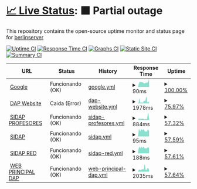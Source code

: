 # [📈 Live Status](https://berlinserver.github.io/): <!--live status--> **🟧 Partial outage**

This repository contains the open-source uptime monitor and status page for [berlinserver](https://berlinserver.github.io/)

[![Uptime CI](https://github.com/berlinserver/estatus/workflows/Uptime%20CI/badge.svg)](https://github.com/berlinserver/estatus/actions?query=workflow%3A%22Uptime+CI%22)
[![Response Time CI](https://github.com/berlinserver/estatus/workflows/Response%20Time%20CI/badge.svg)](https://github.com/berlinserver/estatus/actions?query=workflow%3A%22Response+Time+CI%22)
[![Graphs CI](https://github.com/berlinserver/estatus/workflows/Graphs%20CI/badge.svg)](https://github.com/berlinserver/estatus/actions?query=workflow%3A%22Graphs+CI%22)
[![Static Site CI](https://github.com/berlinserver/estatus/workflows/Static%20Site%20CI/badge.svg)](https://github.com/berlinserver/estatus/actions?query=workflow%3A%22Static+Site+CI%22)
[![Summary CI](https://github.com/berlinserver/estatus/workflows/Summary%20CI/badge.svg)](https://github.com/berlinserver/estatus/actions?query=workflow%3A%22Summary+CI%22)

<!--start: status pages-->
<!-- This summary is generated by Upptime (https://github.com/upptime/upptime) -->
<!-- Do not edit this manually, your changes will be overwritten -->
<!-- prettier-ignore -->
| URL | Status | History | Response Time | Uptime |
| --- | ------ | ------- | ------------- | ------ |
| <img alt="" src="https://icons.duckduckgo.com/ip3/www.google.com.ico" height="13"> [Google](https://www.google.com) | Funcionando (OK) | [google.yml](https://github.com/berlinserver/estatus/commits/HEAD/history/google.yml) | <details><summary><img alt="Response time graph" src="./graphs/google/response-time-week.png" height="20"> 90ms</summary><br><a href="https://berlinserver.github.io/estatus/history/google"><img alt="Response time 115" src="https://img.shields.io/endpoint?url=https%3A%2F%2Fraw.githubusercontent.com%2Fberlinserver%2Festatus%2FHEAD%2Fapi%2Fgoogle%2Fresponse-time.json"></a><br><a href="https://berlinserver.github.io/estatus/history/google"><img alt="24-hour response time 136" src="https://img.shields.io/endpoint?url=https%3A%2F%2Fraw.githubusercontent.com%2Fberlinserver%2Festatus%2FHEAD%2Fapi%2Fgoogle%2Fresponse-time-day.json"></a><br><a href="https://berlinserver.github.io/estatus/history/google"><img alt="7-day response time 90" src="https://img.shields.io/endpoint?url=https%3A%2F%2Fraw.githubusercontent.com%2Fberlinserver%2Festatus%2FHEAD%2Fapi%2Fgoogle%2Fresponse-time-week.json"></a><br><a href="https://berlinserver.github.io/estatus/history/google"><img alt="30-day response time 96" src="https://img.shields.io/endpoint?url=https%3A%2F%2Fraw.githubusercontent.com%2Fberlinserver%2Festatus%2FHEAD%2Fapi%2Fgoogle%2Fresponse-time-month.json"></a><br><a href="https://berlinserver.github.io/estatus/history/google"><img alt="1-year response time 115" src="https://img.shields.io/endpoint?url=https%3A%2F%2Fraw.githubusercontent.com%2Fberlinserver%2Festatus%2FHEAD%2Fapi%2Fgoogle%2Fresponse-time-year.json"></a></details> | <details><summary><a href="https://berlinserver.github.io/estatus/history/google">100.00%</a></summary><a href="https://berlinserver.github.io/estatus/history/google"><img alt="All-time uptime 100.00%" src="https://img.shields.io/endpoint?url=https%3A%2F%2Fraw.githubusercontent.com%2Fberlinserver%2Festatus%2FHEAD%2Fapi%2Fgoogle%2Fuptime.json"></a><br><a href="https://berlinserver.github.io/estatus/history/google"><img alt="24-hour uptime 100.00%" src="https://img.shields.io/endpoint?url=https%3A%2F%2Fraw.githubusercontent.com%2Fberlinserver%2Festatus%2FHEAD%2Fapi%2Fgoogle%2Fuptime-day.json"></a><br><a href="https://berlinserver.github.io/estatus/history/google"><img alt="7-day uptime 100.00%" src="https://img.shields.io/endpoint?url=https%3A%2F%2Fraw.githubusercontent.com%2Fberlinserver%2Festatus%2FHEAD%2Fapi%2Fgoogle%2Fuptime-week.json"></a><br><a href="https://berlinserver.github.io/estatus/history/google"><img alt="30-day uptime 100.00%" src="https://img.shields.io/endpoint?url=https%3A%2F%2Fraw.githubusercontent.com%2Fberlinserver%2Festatus%2FHEAD%2Fapi%2Fgoogle%2Fuptime-month.json"></a><br><a href="https://berlinserver.github.io/estatus/history/google"><img alt="1-year uptime 99.99%" src="https://img.shields.io/endpoint?url=https%3A%2F%2Fraw.githubusercontent.com%2Fberlinserver%2Festatus%2FHEAD%2Fapi%2Fgoogle%2Fuptime-year.json"></a></details>
| <img alt="" src="https://icons.duckduckgo.com/ip3/web.ula.ve.ico" height="13"> [DAP Website](http://web.ula.ve/dap/) | Caida (Error) | [dap-website.yml](https://github.com/berlinserver/estatus/commits/HEAD/history/dap-website.yml) | <details><summary><img alt="Response time graph" src="./graphs/dap-website/response-time-week.png" height="20"> 1978ms</summary><br><a href="https://berlinserver.github.io/estatus/history/dap-website"><img alt="Response time 1900" src="https://img.shields.io/endpoint?url=https%3A%2F%2Fraw.githubusercontent.com%2Fberlinserver%2Festatus%2FHEAD%2Fapi%2Fdap-website%2Fresponse-time.json"></a><br><a href="https://berlinserver.github.io/estatus/history/dap-website"><img alt="24-hour response time 956" src="https://img.shields.io/endpoint?url=https%3A%2F%2Fraw.githubusercontent.com%2Fberlinserver%2Festatus%2FHEAD%2Fapi%2Fdap-website%2Fresponse-time-day.json"></a><br><a href="https://berlinserver.github.io/estatus/history/dap-website"><img alt="7-day response time 1978" src="https://img.shields.io/endpoint?url=https%3A%2F%2Fraw.githubusercontent.com%2Fberlinserver%2Festatus%2FHEAD%2Fapi%2Fdap-website%2Fresponse-time-week.json"></a><br><a href="https://berlinserver.github.io/estatus/history/dap-website"><img alt="30-day response time 1426" src="https://img.shields.io/endpoint?url=https%3A%2F%2Fraw.githubusercontent.com%2Fberlinserver%2Festatus%2FHEAD%2Fapi%2Fdap-website%2Fresponse-time-month.json"></a><br><a href="https://berlinserver.github.io/estatus/history/dap-website"><img alt="1-year response time 1900" src="https://img.shields.io/endpoint?url=https%3A%2F%2Fraw.githubusercontent.com%2Fberlinserver%2Festatus%2FHEAD%2Fapi%2Fdap-website%2Fresponse-time-year.json"></a></details> | <details><summary><a href="https://berlinserver.github.io/estatus/history/dap-website">75.97%</a></summary><a href="https://berlinserver.github.io/estatus/history/dap-website"><img alt="All-time uptime 96.45%" src="https://img.shields.io/endpoint?url=https%3A%2F%2Fraw.githubusercontent.com%2Fberlinserver%2Festatus%2FHEAD%2Fapi%2Fdap-website%2Fuptime.json"></a><br><a href="https://berlinserver.github.io/estatus/history/dap-website"><img alt="24-hour uptime 55.35%" src="https://img.shields.io/endpoint?url=https%3A%2F%2Fraw.githubusercontent.com%2Fberlinserver%2Festatus%2FHEAD%2Fapi%2Fdap-website%2Fuptime-day.json"></a><br><a href="https://berlinserver.github.io/estatus/history/dap-website"><img alt="7-day uptime 75.97%" src="https://img.shields.io/endpoint?url=https%3A%2F%2Fraw.githubusercontent.com%2Fberlinserver%2Festatus%2FHEAD%2Fapi%2Fdap-website%2Fuptime-week.json"></a><br><a href="https://berlinserver.github.io/estatus/history/dap-website"><img alt="30-day uptime 93.71%" src="https://img.shields.io/endpoint?url=https%3A%2F%2Fraw.githubusercontent.com%2Fberlinserver%2Festatus%2FHEAD%2Fapi%2Fdap-website%2Fuptime-month.json"></a><br><a href="https://berlinserver.github.io/estatus/history/dap-website"><img alt="1-year uptime 96.45%" src="https://img.shields.io/endpoint?url=https%3A%2F%2Fraw.githubusercontent.com%2Fberlinserver%2Festatus%2FHEAD%2Fapi%2Fdap-website%2Fuptime-year.json"></a></details>
| <img alt="" src="https://icons.duckduckgo.com/ip3/uladap.adm.ula.ve.ico" height="13"> [SIDAP PROFESORES](http://uladap.adm.ula.ve/sidap/pdi) | Funcionando (OK) | [sidap-profesores.yml](https://github.com/berlinserver/estatus/commits/HEAD/history/sidap-profesores.yml) | <details><summary><img alt="Response time graph" src="./graphs/sidap-profesores/response-time-week.png" height="20"> 884ms</summary><br><a href="https://berlinserver.github.io/estatus/history/sidap-profesores"><img alt="Response time 1171" src="https://img.shields.io/endpoint?url=https%3A%2F%2Fraw.githubusercontent.com%2Fberlinserver%2Festatus%2FHEAD%2Fapi%2Fsidap-profesores%2Fresponse-time.json"></a><br><a href="https://berlinserver.github.io/estatus/history/sidap-profesores"><img alt="24-hour response time 510" src="https://img.shields.io/endpoint?url=https%3A%2F%2Fraw.githubusercontent.com%2Fberlinserver%2Festatus%2FHEAD%2Fapi%2Fsidap-profesores%2Fresponse-time-day.json"></a><br><a href="https://berlinserver.github.io/estatus/history/sidap-profesores"><img alt="7-day response time 884" src="https://img.shields.io/endpoint?url=https%3A%2F%2Fraw.githubusercontent.com%2Fberlinserver%2Festatus%2FHEAD%2Fapi%2Fsidap-profesores%2Fresponse-time-week.json"></a><br><a href="https://berlinserver.github.io/estatus/history/sidap-profesores"><img alt="30-day response time 688" src="https://img.shields.io/endpoint?url=https%3A%2F%2Fraw.githubusercontent.com%2Fberlinserver%2Festatus%2FHEAD%2Fapi%2Fsidap-profesores%2Fresponse-time-month.json"></a><br><a href="https://berlinserver.github.io/estatus/history/sidap-profesores"><img alt="1-year response time 1171" src="https://img.shields.io/endpoint?url=https%3A%2F%2Fraw.githubusercontent.com%2Fberlinserver%2Festatus%2FHEAD%2Fapi%2Fsidap-profesores%2Fresponse-time-year.json"></a></details> | <details><summary><a href="https://berlinserver.github.io/estatus/history/sidap-profesores">57.32%</a></summary><a href="https://berlinserver.github.io/estatus/history/sidap-profesores"><img alt="All-time uptime 92.00%" src="https://img.shields.io/endpoint?url=https%3A%2F%2Fraw.githubusercontent.com%2Fberlinserver%2Festatus%2FHEAD%2Fapi%2Fsidap-profesores%2Fuptime.json"></a><br><a href="https://berlinserver.github.io/estatus/history/sidap-profesores"><img alt="24-hour uptime 22.10%" src="https://img.shields.io/endpoint?url=https%3A%2F%2Fraw.githubusercontent.com%2Fberlinserver%2Festatus%2FHEAD%2Fapi%2Fsidap-profesores%2Fuptime-day.json"></a><br><a href="https://berlinserver.github.io/estatus/history/sidap-profesores"><img alt="7-day uptime 57.32%" src="https://img.shields.io/endpoint?url=https%3A%2F%2Fraw.githubusercontent.com%2Fberlinserver%2Festatus%2FHEAD%2Fapi%2Fsidap-profesores%2Fuptime-week.json"></a><br><a href="https://berlinserver.github.io/estatus/history/sidap-profesores"><img alt="30-day uptime 86.90%" src="https://img.shields.io/endpoint?url=https%3A%2F%2Fraw.githubusercontent.com%2Fberlinserver%2Festatus%2FHEAD%2Fapi%2Fsidap-profesores%2Fuptime-month.json"></a><br><a href="https://berlinserver.github.io/estatus/history/sidap-profesores"><img alt="1-year uptime 92.00%" src="https://img.shields.io/endpoint?url=https%3A%2F%2Fraw.githubusercontent.com%2Fberlinserver%2Festatus%2FHEAD%2Fapi%2Fsidap-profesores%2Fuptime-year.json"></a></details>
| <img alt="" src="https://icons.duckduckgo.com/ip3/uladap.adm.ula.ve.ico" height="13"> [SIDAP](http://uladap.adm.ula.ve/sidap/) | Funcionando (OK) | [sidap.yml](https://github.com/berlinserver/estatus/commits/HEAD/history/sidap.yml) | <details><summary><img alt="Response time graph" src="./graphs/sidap/response-time-week.png" height="20"> 95ms</summary><br><a href="https://berlinserver.github.io/estatus/history/sidap"><img alt="Response time 151" src="https://img.shields.io/endpoint?url=https%3A%2F%2Fraw.githubusercontent.com%2Fberlinserver%2Festatus%2FHEAD%2Fapi%2Fsidap%2Fresponse-time.json"></a><br><a href="https://berlinserver.github.io/estatus/history/sidap"><img alt="24-hour response time 93" src="https://img.shields.io/endpoint?url=https%3A%2F%2Fraw.githubusercontent.com%2Fberlinserver%2Festatus%2FHEAD%2Fapi%2Fsidap%2Fresponse-time-day.json"></a><br><a href="https://berlinserver.github.io/estatus/history/sidap"><img alt="7-day response time 95" src="https://img.shields.io/endpoint?url=https%3A%2F%2Fraw.githubusercontent.com%2Fberlinserver%2Festatus%2FHEAD%2Fapi%2Fsidap%2Fresponse-time-week.json"></a><br><a href="https://berlinserver.github.io/estatus/history/sidap"><img alt="30-day response time 99" src="https://img.shields.io/endpoint?url=https%3A%2F%2Fraw.githubusercontent.com%2Fberlinserver%2Festatus%2FHEAD%2Fapi%2Fsidap%2Fresponse-time-month.json"></a><br><a href="https://berlinserver.github.io/estatus/history/sidap"><img alt="1-year response time 151" src="https://img.shields.io/endpoint?url=https%3A%2F%2Fraw.githubusercontent.com%2Fberlinserver%2Festatus%2FHEAD%2Fapi%2Fsidap%2Fresponse-time-year.json"></a></details> | <details><summary><a href="https://berlinserver.github.io/estatus/history/sidap">57.59%</a></summary><a href="https://berlinserver.github.io/estatus/history/sidap"><img alt="All-time uptime 92.04%" src="https://img.shields.io/endpoint?url=https%3A%2F%2Fraw.githubusercontent.com%2Fberlinserver%2Festatus%2FHEAD%2Fapi%2Fsidap%2Fuptime.json"></a><br><a href="https://berlinserver.github.io/estatus/history/sidap"><img alt="24-hour uptime 22.10%" src="https://img.shields.io/endpoint?url=https%3A%2F%2Fraw.githubusercontent.com%2Fberlinserver%2Festatus%2FHEAD%2Fapi%2Fsidap%2Fuptime-day.json"></a><br><a href="https://berlinserver.github.io/estatus/history/sidap"><img alt="7-day uptime 57.59%" src="https://img.shields.io/endpoint?url=https%3A%2F%2Fraw.githubusercontent.com%2Fberlinserver%2Festatus%2FHEAD%2Fapi%2Fsidap%2Fuptime-week.json"></a><br><a href="https://berlinserver.github.io/estatus/history/sidap"><img alt="30-day uptime 86.97%" src="https://img.shields.io/endpoint?url=https%3A%2F%2Fraw.githubusercontent.com%2Fberlinserver%2Festatus%2FHEAD%2Fapi%2Fsidap%2Fuptime-month.json"></a><br><a href="https://berlinserver.github.io/estatus/history/sidap"><img alt="1-year uptime 92.04%" src="https://img.shields.io/endpoint?url=https%3A%2F%2Fraw.githubusercontent.com%2Fberlinserver%2Festatus%2FHEAD%2Fapi%2Fsidap%2Fuptime-year.json"></a></details>
| <img alt="" src="https://icons.duckduckgo.com/ip3/190.168.72.22.ico" height="13"> [SIDAP RED](http://190.168.72.22/sidap/) | Funcionando (OK) | [sidap-red.yml](https://github.com/berlinserver/estatus/commits/HEAD/history/sidap-red.yml) | <details><summary><img alt="Response time graph" src="./graphs/sidap-red/response-time-week.png" height="20"> 188ms</summary><br><a href="https://berlinserver.github.io/estatus/history/sidap-red"><img alt="Response time 324" src="https://img.shields.io/endpoint?url=https%3A%2F%2Fraw.githubusercontent.com%2Fberlinserver%2Festatus%2FHEAD%2Fapi%2Fsidap-red%2Fresponse-time.json"></a><br><a href="https://berlinserver.github.io/estatus/history/sidap-red"><img alt="24-hour response time 197" src="https://img.shields.io/endpoint?url=https%3A%2F%2Fraw.githubusercontent.com%2Fberlinserver%2Festatus%2FHEAD%2Fapi%2Fsidap-red%2Fresponse-time-day.json"></a><br><a href="https://berlinserver.github.io/estatus/history/sidap-red"><img alt="7-day response time 188" src="https://img.shields.io/endpoint?url=https%3A%2F%2Fraw.githubusercontent.com%2Fberlinserver%2Festatus%2FHEAD%2Fapi%2Fsidap-red%2Fresponse-time-week.json"></a><br><a href="https://berlinserver.github.io/estatus/history/sidap-red"><img alt="30-day response time 192" src="https://img.shields.io/endpoint?url=https%3A%2F%2Fraw.githubusercontent.com%2Fberlinserver%2Festatus%2FHEAD%2Fapi%2Fsidap-red%2Fresponse-time-month.json"></a><br><a href="https://berlinserver.github.io/estatus/history/sidap-red"><img alt="1-year response time 324" src="https://img.shields.io/endpoint?url=https%3A%2F%2Fraw.githubusercontent.com%2Fberlinserver%2Festatus%2FHEAD%2Fapi%2Fsidap-red%2Fresponse-time-year.json"></a></details> | <details><summary><a href="https://berlinserver.github.io/estatus/history/sidap-red">57.61%</a></summary><a href="https://berlinserver.github.io/estatus/history/sidap-red"><img alt="All-time uptime 92.08%" src="https://img.shields.io/endpoint?url=https%3A%2F%2Fraw.githubusercontent.com%2Fberlinserver%2Festatus%2FHEAD%2Fapi%2Fsidap-red%2Fuptime.json"></a><br><a href="https://berlinserver.github.io/estatus/history/sidap-red"><img alt="24-hour uptime 22.10%" src="https://img.shields.io/endpoint?url=https%3A%2F%2Fraw.githubusercontent.com%2Fberlinserver%2Festatus%2FHEAD%2Fapi%2Fsidap-red%2Fuptime-day.json"></a><br><a href="https://berlinserver.github.io/estatus/history/sidap-red"><img alt="7-day uptime 57.61%" src="https://img.shields.io/endpoint?url=https%3A%2F%2Fraw.githubusercontent.com%2Fberlinserver%2Festatus%2FHEAD%2Fapi%2Fsidap-red%2Fuptime-week.json"></a><br><a href="https://berlinserver.github.io/estatus/history/sidap-red"><img alt="30-day uptime 87.01%" src="https://img.shields.io/endpoint?url=https%3A%2F%2Fraw.githubusercontent.com%2Fberlinserver%2Festatus%2FHEAD%2Fapi%2Fsidap-red%2Fuptime-month.json"></a><br><a href="https://berlinserver.github.io/estatus/history/sidap-red"><img alt="1-year uptime 92.08%" src="https://img.shields.io/endpoint?url=https%3A%2F%2Fraw.githubusercontent.com%2Fberlinserver%2Festatus%2FHEAD%2Fapi%2Fsidap-red%2Fuptime-year.json"></a></details>
| <img alt="" src="https://icons.duckduckgo.com/ip3/dap.ula.ve.ico" height="13"> [WEB PRINCIPAL DAP](https://dap.ula.ve) | Funcionando (OK) | [web-principal-dap.yml](https://github.com/berlinserver/estatus/commits/HEAD/history/web-principal-dap.yml) | <details><summary><img alt="Response time graph" src="./graphs/web-principal-dap/response-time-week.png" height="20"> 2035ms</summary><br><a href="https://berlinserver.github.io/estatus/history/web-principal-dap"><img alt="Response time 1472" src="https://img.shields.io/endpoint?url=https%3A%2F%2Fraw.githubusercontent.com%2Fberlinserver%2Festatus%2FHEAD%2Fapi%2Fweb-principal-dap%2Fresponse-time.json"></a><br><a href="https://berlinserver.github.io/estatus/history/web-principal-dap"><img alt="24-hour response time 1285" src="https://img.shields.io/endpoint?url=https%3A%2F%2Fraw.githubusercontent.com%2Fberlinserver%2Festatus%2FHEAD%2Fapi%2Fweb-principal-dap%2Fresponse-time-day.json"></a><br><a href="https://berlinserver.github.io/estatus/history/web-principal-dap"><img alt="7-day response time 2035" src="https://img.shields.io/endpoint?url=https%3A%2F%2Fraw.githubusercontent.com%2Fberlinserver%2Festatus%2FHEAD%2Fapi%2Fweb-principal-dap%2Fresponse-time-week.json"></a><br><a href="https://berlinserver.github.io/estatus/history/web-principal-dap"><img alt="30-day response time 1733" src="https://img.shields.io/endpoint?url=https%3A%2F%2Fraw.githubusercontent.com%2Fberlinserver%2Festatus%2FHEAD%2Fapi%2Fweb-principal-dap%2Fresponse-time-month.json"></a><br><a href="https://berlinserver.github.io/estatus/history/web-principal-dap"><img alt="1-year response time 1472" src="https://img.shields.io/endpoint?url=https%3A%2F%2Fraw.githubusercontent.com%2Fberlinserver%2Festatus%2FHEAD%2Fapi%2Fweb-principal-dap%2Fresponse-time-year.json"></a></details> | <details><summary><a href="https://berlinserver.github.io/estatus/history/web-principal-dap">57.64%</a></summary><a href="https://berlinserver.github.io/estatus/history/web-principal-dap"><img alt="All-time uptime 75.88%" src="https://img.shields.io/endpoint?url=https%3A%2F%2Fraw.githubusercontent.com%2Fberlinserver%2Festatus%2FHEAD%2Fapi%2Fweb-principal-dap%2Fuptime.json"></a><br><a href="https://berlinserver.github.io/estatus/history/web-principal-dap"><img alt="24-hour uptime 22.10%" src="https://img.shields.io/endpoint?url=https%3A%2F%2Fraw.githubusercontent.com%2Fberlinserver%2Festatus%2FHEAD%2Fapi%2Fweb-principal-dap%2Fuptime-day.json"></a><br><a href="https://berlinserver.github.io/estatus/history/web-principal-dap"><img alt="7-day uptime 57.64%" src="https://img.shields.io/endpoint?url=https%3A%2F%2Fraw.githubusercontent.com%2Fberlinserver%2Festatus%2FHEAD%2Fapi%2Fweb-principal-dap%2Fuptime-week.json"></a><br><a href="https://berlinserver.github.io/estatus/history/web-principal-dap"><img alt="30-day uptime 80.69%" src="https://img.shields.io/endpoint?url=https%3A%2F%2Fraw.githubusercontent.com%2Fberlinserver%2Festatus%2FHEAD%2Fapi%2Fweb-principal-dap%2Fuptime-month.json"></a><br><a href="https://berlinserver.github.io/estatus/history/web-principal-dap"><img alt="1-year uptime 75.88%" src="https://img.shields.io/endpoint?url=https%3A%2F%2Fraw.githubusercontent.com%2Fberlinserver%2Festatus%2FHEAD%2Fapi%2Fweb-principal-dap%2Fuptime-year.json"></a></details>

<!--end: status pages-->
